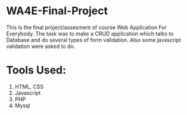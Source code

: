 # WA4E-Final-Project
This Is the final project/assesment of course Web Application For Everybody.
The task was to make a CRUD application which talks to Database and do several types of form validation. Also some javascript validation were asked to do.

# Tools Used:
1. HTML, CSS
2. Javascript
3. PHP
4. Mysql
